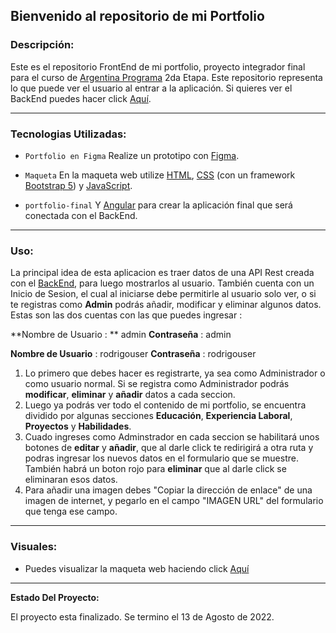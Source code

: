 ## Bienvenido al repositorio de mi Portfolio

### **Descripción:**

Este es el repositorio FrontEnd de mi portfolio, proyecto integrador final para el curso de [Argentina Programa](https://www.argentina.gob.ar/produccion/transformacion-digital-y-economia-del-conocimiento/argentina-programa "Argentina Programa") 2da Etapa.
Este repositorio representa lo que puede ver el usuario al entrar a la aplicación.
Si quieres ver el BackEnd puedes hacer click [Aquí](https://github.com/RodrigoProgram22/portfolio-BackEnd.git "Aquí").

---

### **Tecnologias Utilizadas:**

- `Portfolio en Figma` Realize un prototipo con [Figma](https://www.figma.com/ "Figma").

- `Maqueta` En la maqueta web utilize [HTML](https://developer.mozilla.org/en-US/docs/Web/HTML "HTML"), [CSS](https://developer.mozilla.org/en-US/docs/Web/CSS "CSS") (con un framework [Bootstrap 5](https://getbootstrap.com/docs/5.0/getting-started/introduction/ "Bootstrap 5")) y [JavaScript](https://developer.mozilla.org/en-US/docs/Web/JavaScript "JavaScript").

- `portfolio-final` Y [Angular](https://angular.io/ "Angular") para crear la aplicación final que será conectada con el BackEnd.

---

### **Uso:**

La principal idea de esta aplicacion es traer datos de una API Rest creada con el [BackEnd](https://github.com/RodrigoProgram22/portfolio-BackEnd.git "BackEnd"), para luego mostrarlos al usuario.
También cuenta con un Inicio de Sesion, el cual al iniciarse debe permitirle al usuario solo ver, o si te registras como **Admin** podrás añadir, modificar y eliminar algunos datos.
Estas son las dos cuentas con las que puedes ingresar :

**Nombre de Usuario : ** admin
**Contraseña** : admin

**Nombre de Usuario** : rodrigouser
**Contraseña** : rodrigouser

1. Lo primero que debes hacer es registrarte, ya sea como Administrador o como usuario normal. Si se registra como Administrador podrás **modificar**, **eliminar** y **añadir** datos a cada seccion.
2. Luego ya podrás ver todo el contenido de mi portfolio, se encuentra dividido por algunas secciones **Educación**, **Experiencia Laboral**, **Proyectos** y **Habilidades**.
3. Cuado ingreses como Adminstrador en cada seccion se habilitará unos botones de **editar** y **añadir**, que al darle click te redirigirá a otra ruta y podras ingresar los nuevos datos en el formulario que se muestre. También habrá un boton rojo para **eliminar** que al darle click se eliminaran esos datos.
4. Para añadir una imagen debes "Copiar la dirección de enlace" de una imagen de internet, y pegarlo en el campo "IMAGEN URL" del formulario que tenga ese campo.

---

### **Visuales:**

- Puedes visualizar la maqueta web haciendo click [Aquí](https://maquetaportfolio.netlify.app/ "Aquí")

---

**Estado Del Proyecto:**

El proyecto esta finalizado. Se termino el 13 de Agosto de 2022.

